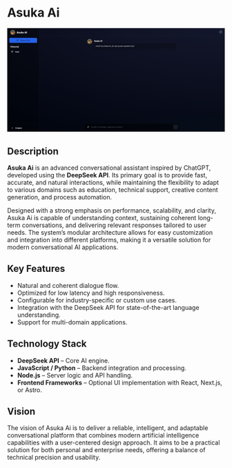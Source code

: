 # Asuka Ai

![Asuka Ai Banner](./banner.png)

## Description

**Asuka Ai** is an advanced conversational assistant inspired by ChatGPT, developed using the **DeepSeek API**. Its primary goal is to provide fast, accurate, and natural interactions, while maintaining the flexibility to adapt to various domains such as education, technical support, creative content generation, and process automation.

Designed with a strong emphasis on performance, scalability, and clarity, Asuka Ai is capable of understanding context, sustaining coherent long-term conversations, and delivering relevant responses tailored to user needs. The system’s modular architecture allows for easy customization and integration into different platforms, making it a versatile solution for modern conversational AI applications.

## Key Features

- Natural and coherent dialogue flow.
- Optimized for low latency and high responsiveness.
- Configurable for industry-specific or custom use cases.
- Integration with the DeepSeek API for state-of-the-art language understanding.
- Support for multi-domain applications.

## Technology Stack

- **DeepSeek API** – Core AI engine.
- **JavaScript / Python** – Backend integration and processing.
- **Node.js** – Server logic and API handling.
- **Frontend Frameworks** – Optional UI implementation with React, Next.js, or Astro.

## Vision

The vision of Asuka Ai is to deliver a reliable, intelligent, and adaptable conversational platform that combines modern artificial intelligence capabilities with a user-centered design approach. It aims to be a practical solution for both personal and enterprise needs, offering a balance of technical precision and usability.
